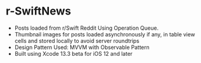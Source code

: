 # r-SwiftNews
* Posts loaded from r/Swift Reddit Using Operation Queue.
* Thumbnail images for posts loaded asynchronously if any, in table view cells and stored locally to avoid server roundtrips
* Design Pattern Used: MVVM with Observable Pattern
* Built using Xcode 13.3 beta for iOS 12 and later
